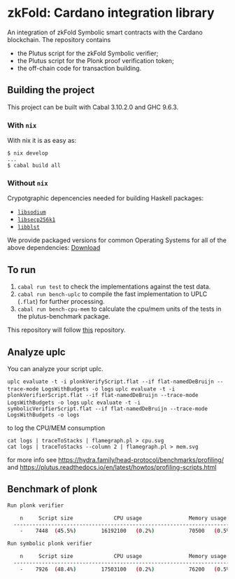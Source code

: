 # zkFold: Cardano integration library
An integration of zkFold Symbolic smart contracts with the Cardano blockchain. The repository contains
- the Plutus script for the zkFold Symbolic verifier;
- the Plutus script for the Plonk proof verification token;
- the off-chain code for transaction building.

## Building the project

This project can be built with Cabal 3.10.2.0 and GHC 9.6.3.

### With `nix`

With nix it is as easy as:

```
$ nix develop
...
$ cabal build all
```

### Without `nix`

Crypotgraphic depencencies needed for building Haskell packages:

* [`libsodium`](https://github.com/jedisct1/libsodium)
* [`libsecp256k1`](https://github.com/bitcoin-core/secp256k1)
* [`libblst`](https://github.com/supranational/blst)

We provide packaged versions for common Operating Systems for all of the above
dependencies: [Download](https://github.com/input-output-hk/iohk-nix/releases/latest)

## To run

1. `cabal run test`  to check the implementations against the test data.
2. `cabal run bench-uplc`        to compile the fast implementation to UPLC (`.flat`) for further processing.
3. `cabal run bench-cpu-mem`        to calculate the cpu/mem units of the tests in the plutus-benchmark package.

This repository will follow [this](https://github.com/perturbing/plutus-plonk-poc) repository.

## Analyze uplc
You can analyze your script uplc.

`uplc evaluate -t -i plonkVerifyScript.flat --if flat-namedDeBruijn --trace-mode LogsWithBudgets -o logs`
`uplc evaluate -t -i plonkVerifierScript.flat --if flat-namedDeBruijn --trace-mode LogsWithBudgets -o logs`
`uplc evaluate -t -i symbolicVerifierScript.flat --if flat-namedDeBruijn --trace-mode LogsWithBudgets -o logs`

to log the CPU/MEM consumption
```
cat logs | traceToStacks | flamegraph.pl > cpu.svg
cat logs | traceToStacks --column 2 | flamegraph.pl > mem.svg
```
for more info see https://hydra.family/head-protocol/benchmarks/profiling/
and https://plutus.readthedocs.io/en/latest/howtos/profiling-scripts.html

## Benchmark of plonk

```bash
Run plonk verifier

    n     Script size             CPU usage               Memory usage
  ----------------------------------------------------------------------
    -    7448  (45.5%)        16192100   (0.2%)           70500   (0.5%) 
```

```bash
Run symbolic plonk verifier

    n     Script size             CPU usage               Memory usage
  ----------------------------------------------------------------------
    -    7926  (48.4%)        17503100   (0.2%)           76200   (0.5%) 
```